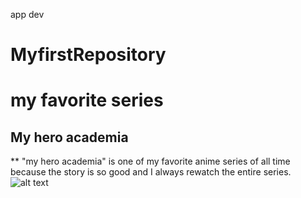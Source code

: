 app dev
# MyfirstRepository
# my favorite series
## My hero academia
** "my hero academia" is one of my favorite anime series of all time because the story is so good and I always rewatch the entire series.
![alt text](https://www.opgt.it/wp-content/uploads/2021/02/1569089784_moja-gerojskaja-akademija-anime-40-scaled.jpg)
